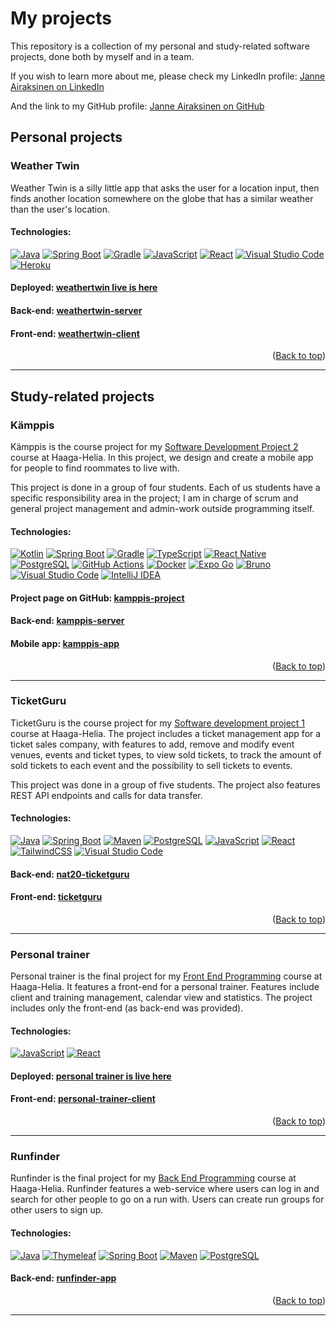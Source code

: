 <a id="page-top"></a>
# My projects
This repository is a collection of my personal and study-related software projects, done both by myself and in a team.

If you wish to learn more about me, please check my LinkedIn profile: [Janne Airaksinen on LinkedIn](https://www.linkedin.com/in/janair/)

And the link to my GitHub profile: [Janne Airaksinen on GitHub](https://github.com/devaajanne)

## Personal projects

### Weather Twin
Weather Twin is a silly little app that asks the user for a location input, then finds another location somewhere on the globe that has a similar weather than the user's location.

#### Technologies:
[![Java][java-logo]][java-url]
[![Spring Boot][spring-logo]][spring-url]
[![Gradle][gradle-logo]][gradle-url]
[![JavaScript][javascript-logo]][javascript-url]
[![React][react-logo]][react-url]
[![Visual Studio Code][vs-code-logo]][vs-code-url]
[![Heroku][heroku-logo]][heroku-url]

#### Deployed: [weathertwin live is here](https://devaajanne.github.io/weathertwin-client/)
#### Back-end: [weathertwin-server](https://github.com/devaajanne/weathertwin-server)
#### Front-end: [weathertwin-client](https://github.com/devaajanne/weathertwin-client)
<p align="right">(<a href="#page-top">Back to top</a>)</p>

---

## Study-related projects

### Kämppis
Kämppis is the course project for my [Software Development Project 2](https://opinto-opas.haaga-helia.fi/course_unit/SOF007AS3AE) course at Haaga-Helia. In this project, we design and create a mobile app for people to find roommates to live with.

This project is done in a group of four students. Each of us students have a specific responsibility area in the project; I am in charge of scrum and general project management and admin-work outside programming itself.

#### Technologies:
[![Kotlin][kotlin-logo]][kotlin-url]
[![Spring Boot][spring-logo]][spring-url]
[![Gradle][gradle-logo]][gradle-url]
[![TypeScript][typescript-logo]][typescript-url]
[![React Native][react-native-logo]][react-native-url]
[![PostgreSQL][postgres-logo]][postgres-url]
[![GitHub Actions][github-actions-logo]][github-actions-url]
[![Docker][docker-logo]][docker-url]
[![Expo Go][expo-logo]][expo-url]
[![Bruno][bruno-logo]][bruno-url]
[![Visual Studio Code][vs-code-logo]][vs-code-url]
[![IntelliJ IDEA][intellij-idea-logo]][intellij-idea-url]

#### Project page on GitHub: [kamppis-project](https://github.com/HH-Nat20)
#### Back-end: [kamppis-server](https://github.com/HH-Nat20/kamppis-server)
#### Mobile app: [kamppis-app](https://github.com/HH-Nat20/kamppis-app)
<p align="right">(<a href="#page-top">Back to top</a>)</p>

---

### TicketGuru
TicketGuru is the course project for my [Software development project 1](https://opinto-opas.haaga-helia.fi/course_unit/SOF005AS3AE) course at Haaga-Helia. The project includes a ticket management app for a ticket sales company, with features to add, remove and modify event venues, events and ticket types, to view sold tickets, to track the amount of sold tickets to each event and the possibility to sell tickets to events.

This project was done in a group of five students. The project also features REST API endpoints and calls for data transfer.

#### Technologies:
[![Java][java-logo]][java-url]
[![Spring Boot][spring-logo]][spring-url]
[![Maven][maven-logo]][maven-url]
[![PostgreSQL][postgres-logo]][postgres-url]
[![JavaScript][javascript-logo]][javascript-url]
[![React][react-logo]][react-url]
[![TailwindCSS][tailwind-css-logo]][tailwind-css-url]
[![Visual Studio Code][vs-code-logo]][vs-code-url]

#### Back-end: [nat20-ticketguru](https://github.com/marttyyriroskis/nat20-ticketguru)
#### Front-end: [ticketguru](https://github.com/Bminor87/ticketguru)
<p align="right">(<a href="#page-top">Back to top</a>)</p>

---

### Personal trainer
Personal trainer is the final project for my [Front End Programming](https://opinto-opas.haaga-helia.fi/course_unit/SOF004AS3AE) course at Haaga-Helia. It features a front-end for a personal trainer. Features include client and training management, calendar view and statistics. The project includes only the front-end (as back-end was provided).

#### Technologies:
[![JavaScript][javascript-logo]][javascript-url]
[![React][react-logo]][react-url]

#### Deployed: [personal trainer is live here](https://devaajanne.github.io/personal-trainer-client/)
#### Front-end: [personal-trainer-client](https://github.com/devaajanne/personal-trainer-client)
<p align="right">(<a href="#page-top">Back to top</a>)</p>

---

### Runfinder
Runfinder is the final project for my [Back End Programming](https://opinto-opas.haaga-helia.fi/course_unit/SOF003AS3AE) course at Haaga-Helia. Runfinder features a web-service where users can log in and search for other people to go on a run with. Users can create run groups for other users to sign up.

#### Technologies:
[![Java][java-logo]][java-url]
[![Thymeleaf][thymeleaf-logo]][thymeleaf-url]
[![Spring Boot][spring-logo]][spring-url]
[![Maven][maven-logo]][maven-url]
[![PostgreSQL][postgres-logo]][postgres-url]

#### Back-end: [runfinder-app](https://github.com/devaajanne/runfinder-app)
<p align="right">(<a href="#page-top">Back to top</a>)</p>

---

[java-logo]: https://img.shields.io/badge/Java-%23ED8B00.svg?logo=openjdk&logoColor=white&style=for-the-badge
[java-url]: https://www.java.com/en/
[spring-logo]: https://img.shields.io/badge/Spring%20Boot-6DB33F?style=for-the-badge&logo=springboot&logoColor=white
[spring-url]: https://spring.io/
[gradle-logo]: https://img.shields.io/badge/Gradle-02303A?style=for-the-badge&logo=Gradle&logoColor=white
[gradle-url]: https://gradle.org/
[maven-logo]: https://img.shields.io/badge/apachemaven-C71A36.svg?style=for-the-badge&logo=apachemaven&logoColor=white
[maven-url]: https://maven.apache.org/
[javascript-logo]: https://img.shields.io/badge/JavaScript-F7DF1E?logo=javascript&logoColor=000&style=for-the-badge
[javascript-url]: https://developer.mozilla.org/en-US/docs/Web/JavaScript
[tailwind-css-logo]: https://img.shields.io/badge/tailwindcss-%2338B2AC.svg?style=for-the-badge&logo=tailwind-css&logoColor=white
[tailwind-css-url]: https://tailwindcss.com/
[thymeleaf-logo]: https://img.shields.io/badge/Thymeleaf-%23005C0F.svg?style=for-the-badge&logo=Thymeleaf&logoColor=white
[thymeleaf-url]: https://www.thymeleaf.org/
[react-logo]: https://img.shields.io/badge/React-%2320232a.svg?logo=react&logoColor=%2361DAFB&style=for-the-badge
[react-url]: https://react.dev/
[heroku-logo]: https://img.shields.io/badge/Heroku-430098?logo=heroku&logoColor=fffe&style=for-the-badge
[heroku-url]: https://www.heroku.com/
[kotlin-logo]: https://img.shields.io/badge/Kotlin-7F52FF?style=for-the-badge&logo=Kotlin&logoColor=white
[kotlin-url]: https://kotlinlang.org/
[typescript-logo]: https://img.shields.io/badge/TypeScript-3178C6?style=for-the-badge&logo=typescript&logoColor=white
[typescript-url]: https://www.typescriptlang.org/
[react-native-logo]: https://img.shields.io/badge/react_native-%2320232a.svg?style=for-the-badge&logo=react&logoColor=%2361DAFB
[react-native-url]: https://reactnative.dev/
[postgres-logo]: https://img.shields.io/badge/postgresql-4169e1?style=for-the-badge&logo=postgresql&logoColor=white
[postgres-url]: https://www.postgresql.org/
[docker-logo]: https://img.shields.io/badge/docker-257bd6?style=for-the-badge&logo=docker&logoColor=white
[docker-url]: https://www.docker.com/
[expo-logo]: https://img.shields.io/badge/Expo-000020?style=for-the-badge&logo=expo&logoColor=fff
[expo-url]: https://expo.dev/go
[bruno-logo]: https://img.shields.io/badge/Bruno-FF6C37?style=for-the-badge&logo=Bruno&logoColor=white
[bruno-url]: https://www.usebruno.com/
[vs-code-logo]: https://custom-icon-badges.demolab.com/badge/Visual%20Studio%20Code-0078d7.svg?logo=vsc&logoColor=white&style=for-the-badge
[vs-code-url]: https://code.visualstudio.com/
[intellij-idea-logo]: https://img.shields.io/badge/Intellij%20Idea-000?logo=intellij-idea&style=for-the-badge
[intellij-idea-url]: https://www.jetbrains.com/idea/
[github-actions-logo]: https://img.shields.io/badge/github%20actions-%232671E5.svg?style=for-the-badge&logo=githubactions&logoColor=white
[github-actions-url]: https://github.com/features/actions